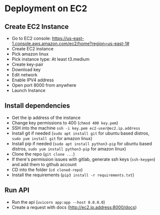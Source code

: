 # Deployment on EC2

## Create EC2 Instance

- Go to EC2 console: https://us-east-1.console.aws.amazon.com/ec2/home?region=us-east-1#
- Create EC2 instance
- Pick amazon linux
- Pick instance type: At least t3.medium
- Create key-pair
- Download key
- Edit network
- Enable IPV4 address
- Open port 8000 from anywhere
- Launch Instance

## Install dependencies
- Get the ip address of the instance
- Change key permissions to 400 (`chmod 400 key.pem`)
- SSH into the machine `ssh -i key.pem ec2-user@ec2.ip.address`
- Install git if needed (`sudo apt install git` for ubuntu based distros, `sudo yum install git` for amazon linux)
- Install pip if needed (`sudo apt install python3-pip` for ubuntu based distros, `sudo yum install python3-pip` for amazon linux)
- Clone the repo (`git clone ...`)
- If there's permission issues with gitlab, generate ssh keys (`ssh-keygen`) and add them to github account
- CD into the folder (`cd cloned-repo`)
- Install the requirements (`pip3 install -r requirements.txt`)

## Run API
- Run the api (`uvicorn app:app --host 0.0.0.0`)
- Create a request with docs (http://ec2.ip.address:8000/docs)
